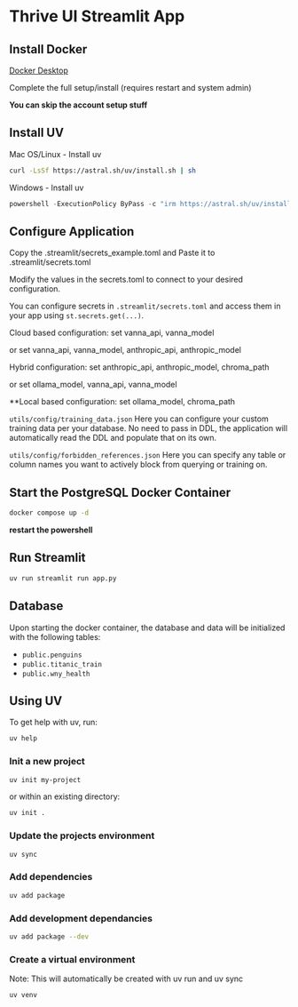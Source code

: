 # Thrive UI Streamlit App

## Install Docker

[Docker Desktop](https://www.docker.com/products/docker-desktop/)

Complete the full setup/install (requires restart and system admin)

**You can skip the account setup stuff**

## Install UV

Mac OS/Linux - Install uv

```bash
curl -LsSf https://astral.sh/uv/install.sh | sh
```

Windows - Install uv

```powershell
powershell -ExecutionPolicy ByPass -c "irm https://astral.sh/uv/install.ps1 | iex"
```

## Configure Application

Copy the .streamlit/secrets_example.toml and Paste it to .streamlit/secrets.toml

Modify the values in the secrets.toml to connect to your desired configuration.

You can configure secrets in `.streamlit/secrets.toml` and access them in your app using `st.secrets.get(...)`.

Cloud based configuration:
set vanna_api, vanna_model

or set vanna_api, vanna_model, anthropic_api, anthropic_model

Hybrid configuration:
set anthropic_api, anthropic_model, chroma_path

or set ollama_model, vanna_api, vanna_model

\*\*Local based configuration:
set ollama_model, chroma_path

`utils/config/training_data.json` Here you can configure your custom training data per your database. No need to pass in DDL, the application will automatically read the DDL and populate that on its own.

`utils/config/forbidden_references.json` Here you can specify any table or column names you want to actively block from querying or training on.

## Start the PostgreSQL Docker Container

```bash
docker compose up -d
```

**restart the powershell**

## Run Streamlit

```bash
uv run streamlit run app.py
```

## Database

Upon starting the docker container, the database and data will be initialized with the following tables:

- `public.penguins`
- `public.titanic_train`
- `public.wny_health`

## Using UV

To get help with uv, run:

```bash
uv help
```

### Init a new project

```bash
uv init my-project
```

or within an existing directory:

```bash
uv init .
```

### Update the projects environment

```bash
uv sync
```

### Add dependencies

```bash
uv add package
```

### Add development dependancies

```bash
uv add package --dev
```

### Create a virtual environment

Note: This will automatically be created with uv run and uv sync

```bash
uv venv
```